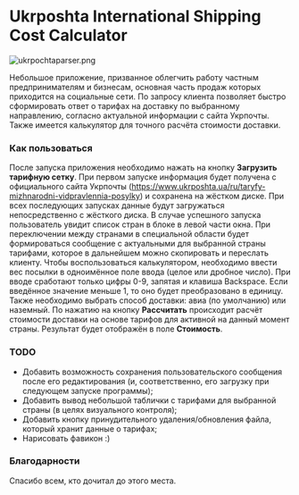 # Ukrposhta International Shipping Cost Calculator
![ukrpochtaparser.png](https://i.postimg.cc/wvjqBQkr/ukrpochtaparser.png)

Небольшое приложение, призванное облегчить работу частным предпринимателям и бизнесам, основная часть продаж которых приходится на социальные сети.
По запросу клиента позволяет быстро сформировать ответ о тарифах на доставку по выбранному направлению, согласно актуальной информации с сайта Укрпочты.
Также имеется калькулятор для точного расчёта стоимости доставки.

### Как пользоваться
После запуска приложения необходимо нажать на кнопку **Загрузить тарифную сетку**. При первом запуске информация будет получена с официального сайта Укрпочты (https://www.ukrposhta.ua/ru/taryfy-mizhnarodni-vidpravlennia-posylky) и сохранена на жёстком диске. При всех последующих запусках данные будут загружаться непосредственно с жёсткого диска.
В случае успешного запуска пользователь увидит список стран в блоке в левой части окна. При переключении между странами в специальной области будет формироваться сообщение с актуальными для выбранной страны тарифами, которое в дальнейшем можно скопировать и переслать клиенту.
Чтобы воспользоваться калькулятором, необходимо ввести вес посылки в одноимённое поле ввода (целое или дробное число). При вводе сработают только цифры 0-9, запятая и клавиша Backspace. Если введённое значение меньше 1, то оно будет преобразовано в единицу. Также необходимо выбрать способ доставки: авиа (по умолчанию) или наземный. По нажатию на кнопку **Рассчитать** происходит расчёт стоимости доставки на основе тарифов для активной на данный момент страны. Результат будет отображён в поле **Стоимость**.

### TODO
- Добавить возможность сохранения пользовательского сообщения после его редактирования (и, соответственно, его загрузку при следующем запуске программы);
- Добавить вывод небольшой таблички с тарифами для выбранной страны (в целях визуального контроля);
- Добавить кнопку принудительного удаления/обновления файла, который хранит данные о тарифах;
- Нарисовать фавикон :)

### Благодарности
Спасибо всем, кто дочитал до этого места.
